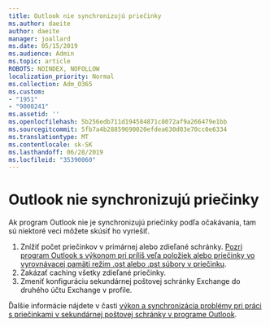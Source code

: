 ```yaml
---
title: Outlook nie synchronizujú priečinky
ms.author: daeite
author: daeite
manager: joallard
ms.date: 05/15/2019
ms.audience: Admin
ms.topic: article
ROBOTS: NOINDEX, NOFOLLOW
localization_priority: Normal
ms.collection: Adm_O365
ms.custom:
- "1951"
- "9000241"
ms.assetid: ''
ms.openlocfilehash: 5b256edb711d194584871c8072af9a266479e1bb
ms.sourcegitcommit: 5fb7a4b28859690020efdea630d03e70cc0e6334
ms.translationtype: MT
ms.contentlocale: sk-SK
ms.lasthandoff: 06/28/2019
ms.locfileid: "35390060"
---
```

# <a name="outlook-not-synching-folders"></a>Outlook nie synchronizujú priečinky

Ak program Outlook nie je synchronizujú priečinky podľa očakávania, tam sú niektoré veci môžete skúsiť ho vyriešiť.

1. Znížiť počet priečinkov v primárnej alebo zdieľané schránky. [Pozri program Outlook s výkonom pri príliš veľa položiek alebo priečinky vo vyrovnávacej pamäti režim .ost alebo .pst súbory v priečinku](https://support.microsoft.com/help/2768656).
2. Zakázať caching všetky zdieľané priečinky.
3. Zmeniť konfiguráciu sekundárnej poštovej schránky Exchange do druhého účtu Exchange v profile.

Ďalšie informácie nájdete v časti [výkon a synchronizácia problémy pri práci s priečinkami v sekundárnej poštovej schránky v programe Outlook](https://support.microsoft.com/help/3115602).